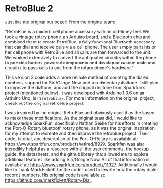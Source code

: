 RetroBlue 2
=========

Just like the original but better! From the original team:

"RetroBlue is a modern cell phone accessory with an old-timey feel. We took a vintage rotary phone, an Arduino board, and a Bluetooth chip and combined them to create RetroBlue, a fully functional Bluetooth accessory that can dial and receive calls via a cell phone. The user simply pairs his or her cell phone with RetroBlue and all calls are then forwarded to the unit. We worked extensively to convert the antiquated circuitry within the phone to portable battery-powered components and developed custom code and circuitry to pass calls to and from the rotary phone's hardware."

This version 2 code adds a more reliable method of counting the dialed numbers, support for Siri/Googe Now, and a rudimentary dialtone. I still plan to improve the dialtone, and add the original ringtone from Sparkfun's project (mentioned below). It was developed with Arduino 1.3.6 on an Arduino Uno, is in `retroblue/`. For more information on the original project, check out the original retroblue project.

I was inspired by the original RetroBlue and obviously used it as the based to make these modifications. As the original team did, I would like to acknowledge SparkFun, specifically Nathan Seidle for his efforts in creating the Port-O-Rotary bluetooth rotary phone, as it was the original inspiration for my attempt to recreate and then improve the retroblue project. Their code, tutorial, and description of the Port-O-Rotary is available at: <https://www.sparkfun.com/products/retired/8929>. Sparkfun was also incredibly helpful as a resource with all the user comments, the hookup guide, the datasheets, and the github library that allowed me to explore additional features like adding Siri/Google Now. All of that information is available at: <https://www.sparkfun.com/products/11927>. Additionally I would like to thank Mark Fickett for the code I used to rewrite how the rotary dialer records numbers. His original code is available at: <https://github.com/markfickett/Rotary-Dial>.
